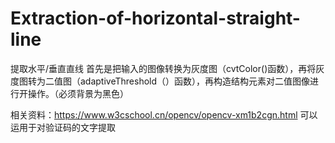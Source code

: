 # Extraction-of-horizontal-straight-line
提取水平/垂直直线
首先是把输入的图像转换为灰度图（cvtColor()函数），再将灰度图转为二值图（adaptiveThreshold（）函数），再构造结构元素对二值图像进行开操作。（必须背景为黑色）

相关资料：https://www.w3cschool.cn/opencv/opencv-xm1b2cgn.html
可以运用于对验证码的文字提取

